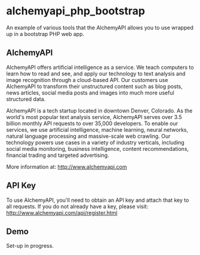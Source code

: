 # alchemyapi_php_bootstrap #

An example of various tools that the AlchemyAPI allows you to use wrapped up in a bootstrap PHP web app.



## AlchemyAPI ##

AlchemyAPI offers artificial intelligence as a service. We teach computers to learn how to read and see, and apply our technology to text analysis and image recognition through a cloud-based API. Our customers use AlchemyAPI to transform their unstructured content such as blog posts, news articles, social media posts and images into much more useful structured data. 

AlchemyAPI is a tech startup located in downtown Denver, Colorado. As the world's most popular text analysis service, AlchemyAPI serves over 3.5 billion monthly API requests to over 35,000 developers. To enable our services, we use artificial intelligence, machine learning, neural networks, natural language processing and massive-scale web crawling. Our technology powers use cases in a variety of industry verticals, including social media monitoring, business intelligence, content recommendations, financial trading and targeted advertising.

More information at: http://www.alchemyapi.com



## API Key ##

To use AlchemyAPI, you'll need to obtain an API key and attach that key to all requests. If you do not already have a key, please visit: http://www.alchemyapi.com/api/register.html



## Demo ##

Set-up in progress.